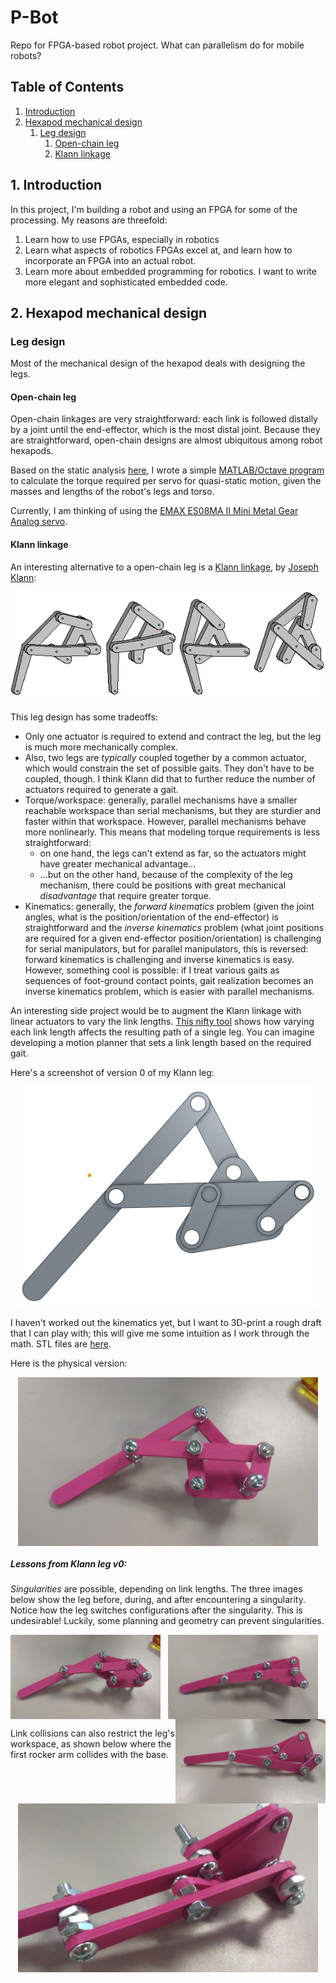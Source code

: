 # P-Bot
Repo for FPGA-based robot project. What can parallelism do for mobile robots?

## Table of Contents
1. [Introduction](#1-introduction)
2. [Hexapod mechanical design](#2-hexapod-mechanical-design)
    1. [Leg design](#leg-design)
        1. [Open-chain leg](#open-chain-leg)
        2. [Klann linkage](#klann-linkage)

## 1. Introduction

In this project, I'm building a robot and using an FPGA for some of the processing. My reasons are threefold:
1. Learn how to use FPGAs, especially in robotics
2. Learn what aspects of robotics FPGAs excel at, and learn how to incorporate an FPGA into an actual robot.
3. Learn more about embedded programming for robotics. I want to write more elegant and sophisticated embedded code.

## 2. Hexapod mechanical design

### Leg design
Most of the mechanical design of the hexapod deals with designing the legs.

#### Open-chain leg
Open-chain linkages are very straightforward: each link is followed distally by a joint until the end-effector, which is the most distal joint. Because they are straightforward, open-chain designs are almost ubiquitous among robot hexapods.

Based on the static analysis [here](http://www.robotshop.com/blog/en/robot-leg-torque-tutorial-3587), I wrote a simple [MATLAB/Octave program](/Hardware/torque_calc.m) to calculate the torque required per servo for quasi-static motion, given the masses and lengths of the robot's legs and torso.

Currently, I am thinking of using the [EMAX ES08MA II Mini Metal Gear Analog servo](https://www.aliexpress.com/item/Free-shipping-100-orginal-4x-EMAX-ES08MA-II-Mini-Metal-Gear-Analog-Servo-12g-2-0kg/1708746840.html?spm=2114.search0104.3.60.zGgXDn&ws_ab_test=searchweb0_0,searchweb201602_5_10152_10065_10151_10068_10130_10307_10137_10060_10155_10154_5370011_10056_10055_10054_10059_100031_10099_5400020_5410011_10103_10102_5430011_10052_10053_10142_10107_10050_10051_5380020_5390020_10084_10083_10080_10082_10081_10178_10110_10111_10112_10113_10114_10312_10313_10314_10315_10316_10078_10079_10073_5420011-10050,searchweb201603_5,ppcSwitch_5&btsid=4bdcc2a4-2bf1-4f49-91d5-c31a77f9120e&algo_expid=06897d5a-ac7b-4e40-b174-da471e17ec38-7&algo_pvid=06897d5a-ac7b-4e40-b174-da471e17ec38&transAbTest=ae803_3).

#### Klann linkage
An interesting alternative to a open-chain leg is a [Klann linkage](https://en.wikipedia.org/wiki/Klann_linkage), by [Joseph Klann](http://www.mechanicalspider.com):

![Klann linkage](/Hardware/images/F1-positions.gif)

This leg design has some tradeoffs:
* Only one actuator is required to extend and contract the leg, but the leg is much more mechanically complex.
* Also, two legs are _typically_ coupled together by a common actuator, which would constrain the set of possible gaits. They don't have to be coupled, though. I think Klann did that to further reduce the number of actuators required to generate a gait.
* Torque/workspace: generally, parallel mechanisms have a smaller reachable workspace than serial mechanisms, but they are sturdier and faster within that workspace. However, parallel mechanisms behave more nonlinearly. This means that modeling torque requirements is less straightforward:
  * on one hand, the legs can't extend as far, so the actuators might have greater mechanical advantage...
  * ...but on the other hand, because of the complexity of the leg mechanism, there could be positions with great mechanical _disadvantage_ that require greater torque.
* Kinematics: generally, the _forward kinematics_ problem (given the joint angles, what is the position/orientation of the end-effector) is straightforward and the _inverse kinematics_ problem (what joint positions are required for a given end-effector position/orientation) is challenging for serial manipulators, but for parallel manipulators, this is reversed: forward kinematics is challenging and inverse kinematics is easy.
However, something cool is possible: if I treat various gaits as sequences of foot-ground contact points, gait realization becomes an inverse kinematics problem, which is easier with parallel mechanisms.

An interesting side project would be to augment the Klann linkage with linear actuators to vary the link lengths. [This nifty tool](http://www.mechanicalspider.com/spiderinputs.html) shows how varying each link length affects the resulting path of a single leg. You can imagine developing a motion planner that sets a link length based on the required gait.

Here's a screenshot of version 0 of my Klann leg:

<p img align="center">
  <a href="/Hardware/CAD/images/klann_mech_v0/klann_mech_v0.JPG"><img align="center" src="https://raw.githubusercontent.com/dlynch7/P-Bot/master/Hardware/CAD/images/klann_mech_v0/klann_mech_v0.JPG" width="480" ></a>
</p>

I haven't worked out the kinematics yet, but I want to 3D-print a rough draft that I can play with; this will give me some intuition as I work through the math. STL files are [here](/Hardware/CAD/STL/klann_mech_v0/).

Here is the physical version:

<p img align="center">
  <a href="/Hardware/images/klann_v0_kinematics/normal_position.jpg"><img align="center" src="https://raw.githubusercontent.com/dlynch7/P-Bot/master/Hardware/images/klann_v0_kinematics/normal_position.jpg" width="480" ></a>
</p>

##### Lessons from Klann leg v0:
_Singularities_ are possible, depending on link lengths. The three images below show the leg before, during, and after encountering a singularity. Notice how the leg switches configurations after the singularity. This is undesirable! Luckily, some planning and geometry can prevent singularities.

<p img align="center">
  <a href="/Hardware/images/klann_v0_kinemtics/pre_singularity.jpg"><img align="left" src="https://raw.githubusercontent.com/dlynch7/P-Bot/master/Hardware/images/klann_v0_kinematics/pre_singularity.jpg" width="240" ></a>
  <a href="/Hardware/images/klann_v0_kinemtics/singularity.jpg"><img align="center" src="https://raw.githubusercontent.com/dlynch7/P-Bot/master/Hardware/images/klann_v0_kinematics/singularity.jpg" width="240" ></a>
  <a href="/Hardware/images/klann_v0_kinemtics/post_singularity.jpg"><img align="right" src="https://raw.githubusercontent.com/dlynch7/P-Bot/master/Hardware/images/klann_v0_kinematics/post_singularity.jpg" width="240" ></a>
</p>

Link collisions can also restrict the leg's workspace, as shown below where the first rocker arm collides with the base.

<p img align="center">
  <a href="/Hardware/images/klann_v0_kinematics/link_collision.jpg"><img align="center" src="https://raw.githubusercontent.com/dlynch7/P-Bot/master/Hardware/images/klann_v0_kinematics/link_collision.jpg" width="480" ></a>
</p>
